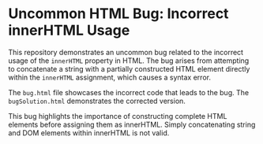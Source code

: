 # Uncommon HTML Bug: Incorrect innerHTML Usage

This repository demonstrates an uncommon bug related to the incorrect usage of the `innerHTML` property in HTML.  The bug arises from attempting to concatenate a string with a partially constructed HTML element directly within the `innerHTML` assignment, which causes a syntax error.

The `bug.html` file showcases the incorrect code that leads to the bug. The `bugSolution.html` demonstrates the corrected version.

This bug highlights the importance of constructing complete HTML elements before assigning them as innerHTML. Simply concatenating string and DOM elements within innerHTML is not valid.